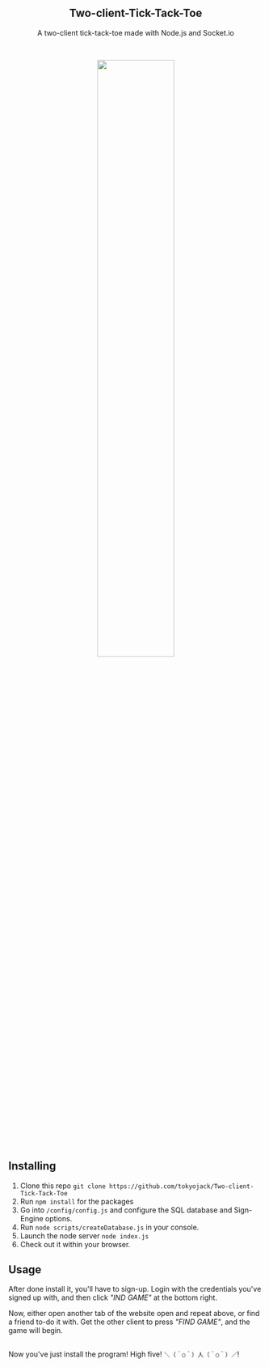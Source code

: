<h2  align="center"> Two-client-Tick-Tack-Toe</h2>
<p  align="center">A two-client tick-tack-toe made with Node.js and Socket.io</p>

<br/>

<p align="center">
  <img src="https://i.gyazo.com/e0f5483e2e1e8e5a385ae6d7faf82b2b.png" width="55%" height="55%"/>
</p>

## Installing

1. Clone this repo ```git clone https://github.com/tokyojack/Two-client-Tick-Tack-Toe```
2. Run ```npm install``` for the packages
3. Go into ```/config/config.js``` and configure the SQL database and Sign-Engine options.
4. Run ```node scripts/createDatabase.js``` in your console.
5. Launch the node server ```node index.js```
6. Check out it within your browser.

## Usage

After done install it, you'll have to sign-up. Login with the credentials you've signed up with, and then click *"IND GAME"* at the bottom right. 

Now, either open another tab of the website open and repeat above, or find a friend to-do it with. Get the other client to press *"FIND GAME"*, and the game will begin.

##

Now you've just install the program! High five! ```＼（＾○＾）人（＾○＾）／```!

